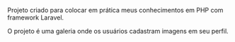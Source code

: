 Projeto criado para colocar em prática meus conhecimentos em PHP com framework Laravel.

O projeto é uma galeria onde os usuários cadastram imagens em seu perfil.